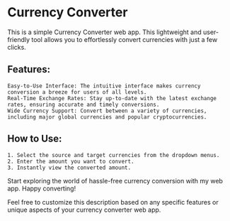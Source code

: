 # Currency Converter

This is a simple Currency Converter web app. This lightweight and user-friendly tool allows you to effortlessly convert currencies with just a few clicks.


## Features:

    Easy-to-Use Interface: The intuitive interface makes currency conversion a breeze for users of all levels.
    Real-Time Exchange Rates: Stay up-to-date with the latest exchange rates, ensuring accurate and timely conversions.
    Wide Currency Support: Convert between a variety of currencies, including major global currencies and popular cryptocurrencies.

## How to Use:

    1. Select the source and target currencies from the dropdown menus.
    2. Enter the amount you want to convert.
    3. Instantly view the converted amount.

Start exploring the world of hassle-free currency conversion with my web app. Happy converting!

Feel free to customize this description based on any specific features or unique aspects of your currency converter web app.
